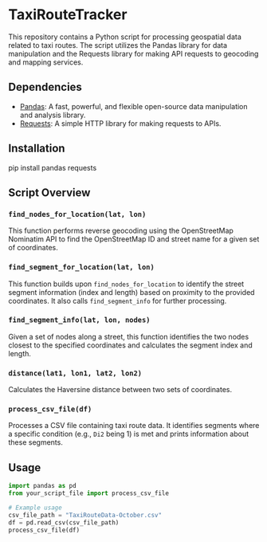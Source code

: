 # TaxiRouteTracker

This repository contains a Python script for processing geospatial data related to taxi routes. The script utilizes the Pandas library for data manipulation and the Requests library for making API requests to geocoding and mapping services.

## Dependencies
- [Pandas](https://pandas.pydata.org/): A fast, powerful, and flexible open-source data manipulation and analysis library.
- [Requests](https://docs.python-requests.org/en/latest/): A simple HTTP library for making requests to APIs.

## Installation
pip install pandas requests


## Script Overview

### `find_nodes_for_location(lat, lon)`

This function performs reverse geocoding using the OpenStreetMap Nominatim API to find the OpenStreetMap ID and street name for a given set of coordinates.

### `find_segment_for_location(lat, lon)`

This function builds upon `find_nodes_for_location` to identify the street segment information (index and length) based on proximity to the provided coordinates. It also calls `find_segment_info` for further processing.

### `find_segment_info(lat, lon, nodes)`

Given a set of nodes along a street, this function identifies the two nodes closest to the specified coordinates and calculates the segment index and length.

### `distance(lat1, lon1, lat2, lon2)`

Calculates the Haversine distance between two sets of coordinates.

### `process_csv_file(df)`

Processes a CSV file containing taxi route data. It identifies segments where a specific condition (e.g., `Di2` being 1) is met and prints information about these segments.

## Usage

```python
import pandas as pd
from your_script_file import process_csv_file

# Example usage
csv_file_path = "TaxiRouteData-October.csv"
df = pd.read_csv(csv_file_path)
process_csv_file(df)



